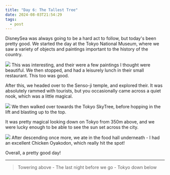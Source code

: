 ```yaml
---
title: "Day 6: The Tallest Tree"
date: 2024-08-03T21:54:29
tags:
  - post
---
```

DisneySea was always going to be a hard act to follow, but today's been pretty good. We started the day at the Tokyo National Museum, where we saw a variety of objects and paintings important to the history of the country.

![](/japan/media/1000019284.jpg)
This was interesting, and their were a few paintings I thought were beautiful. We then stopped, and had a leisurely lunch in their small restaurant. This too was good.

After this, we headed over to the Senso-ji temple, and explored their. It was absolutely rammed with tourists, but you occasionally came across a quiet nook, which was a little magical.

![](/japan/media/1000019309.jpg)
We then walked over towards the Tokyo SkyTree, before hopping in the lift and blasting up to the top. 

It was pretty magical looking down on Tokyo from 350m above, and we were lucky enough to be able to see the sun set across the city. 

![](/japan/media/1000019394.jpg)
After descending once more, we ate in the food hall underneath - I had an excellent Chicken Oyakodon, which really hit the spot!

Overall, a pretty good day!

---

> Towering above -
> The last night before we go
> \- Tokyo down below
